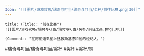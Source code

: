 ```yaml
---
Icon: "![[图片/游戏攻略/瑞奇与叮当/瑞奇与叮当/奖杯/前往比赛.png|30]]"
---
```

```ad-common-bronze-trophy
title: (Title:: "前往比赛")
![[图片/游戏攻略/瑞奇与叮当/瑞奇与叮当/奖杯/前往比赛.png|100]]

(Comment:: "在阿丽迪亚星上拯救斯基德和他的经纪人。")
```

#瑞奇与叮当/瑞奇与叮当/奖杯 #奖杯 #奖杯/铜
